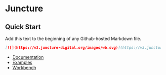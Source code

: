 # Juncture

## Quick Start

Add this text to the beginning of any Github-hosted Markdown file.

```markdown
[![](https://v3.juncture-digital.org/images/wb.svg)](https://v3.juncture-digital.org/wb)
```


- [Documentation](docs)
- [Examples](examples)
- [Workbench](wb)

